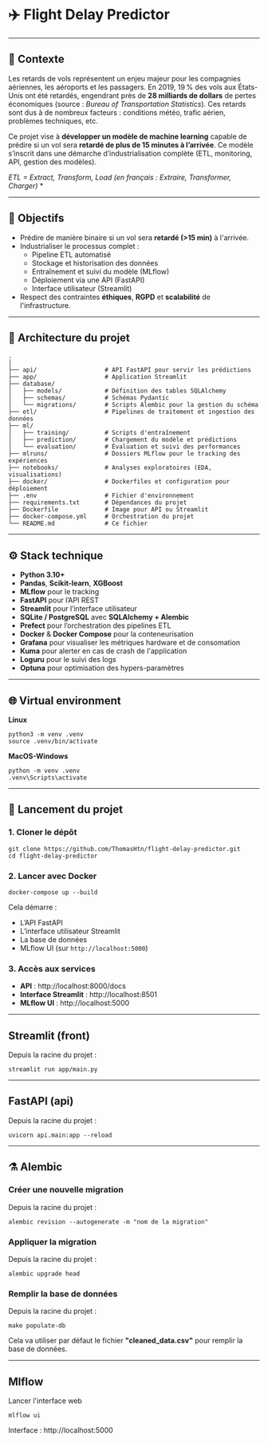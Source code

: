 # ✈️ Flight Delay Predictor

--- 

## 📌 Contexte

Les retards de vols représentent un enjeu majeur pour les compagnies aériennes, les aéroports et les passagers. En 2019, 19 % des vols aux États-Unis ont été retardés, engendrant près de **28 milliards de dollars** de pertes économiques (source : *Bureau of Transportation Statistics*). Ces retards sont dus à de nombreux facteurs : conditions météo, trafic aérien, problèmes techniques, etc.

Ce projet vise à **développer un modèle de machine learning** capable de prédire si un vol sera **retardé de plus de 15 minutes à l’arrivée**. Ce modèle s’inscrit dans une démarche d’industrialisation complète (ETL, monitoring, API, gestion des modèles).

*ETL = Extract, Transform, Load (en français : Extraire, Transformer, Charger)* *

---

## 🎯 Objectifs

- Prédire de manière binaire si un vol sera **retardé (>15 min)** à l'arrivée.
- Industrialiser le processus complet :
  - Pipeline ETL automatisé
  - Stockage et historisation des données
  - Entraînement et suivi du modèle (MLflow)
  - Déploiement via une API (FastAPI)
  - Interface utilisateur (Streamlit)
- Respect des contraintes **éthiques**, **RGPD** et **scalabilité** de l'infrastructure.

--- 

## 🧱 Architecture du projet

```
.
│
├── api/                   # API FastAPI pour servir les prédictions
├── app/                   # Application Streamlit
├── database/
│   ├── models/            # Définition des tables SQLAlchemy
│   ├── schemas/           # Schémas Pydantic
│   └── migrations/        # Scripts Alembic pour la gestion du schéma
├── etl/                   # Pipelines de traitement et ingestion des données
├── ml/
│   ├── training/          # Scripts d'entraînement
│   ├── prediction/        # Chargement du modèle et prédictions
│   └── evaluation/        # Évaluation et suivi des performances
├── mlruns/                # Dossiers MLflow pour le tracking des expériences
├── notebooks/             # Analyses exploratoires (EDA, visualisations)
├── docker/                # Dockerfiles et configuration pour déploiement
├── .env                   # Fichier d'environnement
├── requirements.txt       # Dépendances du projet
├── Dockerfile             # Image pour API ou Streamlit
├── docker-compose.yml     # Orchestration du projet
└── README.md              # Ce fichier
```

---

## ⚙️ Stack technique

- **Python 3.10+**
- **Pandas**, **Scikit-learn**, **XGBoost**
- **MLflow** pour le tracking
- **FastAPI** pour l’API REST
- **Streamlit** pour l’interface utilisateur
- **SQLite / PostgreSQL** avec **SQLAlchemy + Alembic**
- **Prefect** pour l’orchestration des pipelines ETL
- **Docker** & **Docker Compose** pour la conteneurisation
- **Grafana** pour visualiser les métriques hardware et de consomation
- **Kuma** pour alerter en cas de crash de l'application
- **Loguru** pour le suivi des logs
- **Optuna** pour optimisation des hypers-paramètres


---

## 🌐 Virtual environment

**Linux**
```batch
python3 -m venv .venv
source .venv/bin/activate
```

**MacOS-Windows**
```batch
python -m venv .venv
.venv\Scripts\activate
```

---

## 🚀 Lancement du projet

### 1. Cloner le dépôt

```batch
git clone https://github.com/ThomasHtn/flight-delay-predictor.git
cd flight-delay-predictor
```

### 2. Lancer avec Docker

```batch
docker-compose up --build
```

Cela démarre :
- L’API FastAPI
- L’interface utilisateur Streamlit
- La base de données
- MLflow UI (sur `http://localhost:5000`)

### 3. Accès aux services

- **API** : http://localhost:8000/docs
- **Interface Streamlit** : http://localhost:8501
- **MLflow UI** : http://localhost:5000

---

## Streamlit (front)
Depuis la racine du projet :
```batch
streamlit run app/main.py
```

---
## FastAPI (api)
Depuis la racine du projet :
```batch
uvicorn api.main:app --reload
```

---

## ⚗️ Alembic

### Créer une nouvelle migration
Depuis la racine du projet :
```batch
alembic revision --autogenerate -m "nom de la migration"
```

### Appliquer la migration
Depuis la racine du projet :
```batch
alembic upgrade head
```

### Remplir la base de données
Depuis la racine du projet :
```batch
make populate-db
```
Cela va utiliser par défaut le fichier **"cleaned_data.csv"** pour remplir la base de données.

---

##  Mlflow

Lancer l'interface web

```batch
mlflow ui
``` 

Interface : http://localhost:5000
